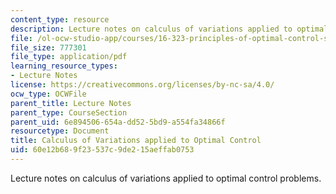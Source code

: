 ```yaml
---
content_type: resource
description: Lecture notes on calculus of variations applied to optimal control problems.
file: /ol-ocw-studio-app/courses/16-323-principles-of-optimal-control-spring-2008/60e12b689f23537c9de215aeffab0753_lec6.pdf
file_size: 777301
file_type: application/pdf
learning_resource_types:
- Lecture Notes
license: https://creativecommons.org/licenses/by-nc-sa/4.0/
ocw_type: OCWFile
parent_title: Lecture Notes
parent_type: CourseSection
parent_uid: 6e894506-654a-dd52-5bd9-a554fa34866f
resourcetype: Document
title: Calculus of Variations applied to Optimal Control
uid: 60e12b68-9f23-537c-9de2-15aeffab0753
---
```

Lecture notes on calculus of variations applied to optimal control problems.